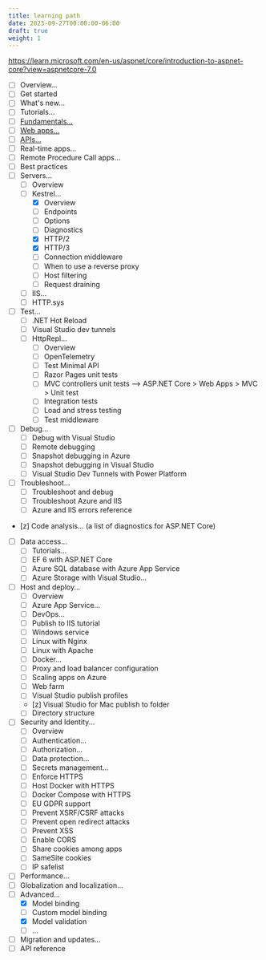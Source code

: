```yaml
---
title: learning path
date: 2023-09-27T00:00:00-06:00
draft: true
weight: 1
---
```


https://learn.microsoft.com/en-us/aspnet/core/introduction-to-aspnet-core?view=aspnetcore-7.0

- [ ] Overview...
- [ ] Get started
- [ ] What's new...
- [ ] Tutorials... 
- [ ] [Fundamentals...](./fundamentals/learning-path)
- [ ] [Web apps...](./web-apps/learning-path)
- [ ] [APIs...](./api/learning-path)
- [ ] Real-time apps...
- [ ] Remote Procedure Call apps...
- [ ] Best practices
- [ ] Servers...
  - [ ] Overview
  - [ ] Kestrel...
    - [x] Overview
    - [ ] Endpoints
    - [ ] Options
    - [ ] Diagnostics
    - [x] HTTP/2
    - [x] HTTP/3
    - [ ] Connection middleware
    - [ ] When to use a reverse proxy
    - [ ] Host filtering
    - [ ] Request draining
  - [ ] IIS...
  - [ ] HTTP.sys
- [ ] Test...
  - [ ] .NET Hot Reload
  - [ ] Visual Studio dev tunnels
  - [ ] HttpRepl...
    - [ ] Overview
    - [ ] OpenTelemetry
    - [ ] Test Minimal API
    - [ ] Razor Pages unit tests
    - [ ] MVC controllers unit tests --> ASP.NET Core > Web Apps > MVC > Unit test
    - [ ] Integration tests
    - [ ] Load and stress testing
    - [ ] Test middleware
- [ ] Debug...
  - [ ] Debug with Visual Studio
  - [ ] Remote debugging
  - [ ] Snapshot debugging in Azure
  - [ ] Snapshot debugging in Visual Studio
  - [ ] Visual Studio Dev Tunnels with Power Platform
- [ ] Troubleshoot...
  - [ ] Troubleshoot and debug
  - [ ] Troubleshoot Azure and IIS
  - [ ] Azure and IIS errors reference
- [z] Code analysis... (a list of diagnostics for ASP.NET Core)
- [ ] Data access...
  - [ ] Tutorials...
  - [ ] EF 6 with ASP.NET Core
  - [ ] Azure SQL database with Azure App Service
  - [ ] Azure Storage with Visual Studio...
- [ ] Host and deploy...
  - [ ] Overview
  - [ ] Azure App Service...
  - [ ] DevOps...
  - [ ] Publish to IIS tutorial
  - [ ] Windows service
  - [ ] Linux with Nginx
  - [ ] Linux with Apache
  - [ ] Docker...
  - [ ] Proxy and load balancer configuration
  - [ ] Scaling apps on Azure
  - [ ] Web farm
  - [ ] Visual Studio publish profiles
  - [z] Visual Studio for Mac publish to folder
  - [ ] Directory structure
- [ ] Security and Identity...
  - [ ] Overview
  - [ ] Authentication...
  - [ ] Authorization...
  - [ ] Data protection...
  - [ ] Secrets management...
  - [ ] Enforce HTTPS
  - [ ] Host Docker with HTTPS
  - [ ] Docker Compose with HTTPS
  - [ ] EU GDPR support
  - [ ] Prevent XSRF/CSRF attacks
  - [ ] Prevent open redirect attacks
  - [ ] Prevent XSS
  - [ ] Enable CORS
  - [ ] Share cookies among apps
  - [ ] SameSite cookies
  - [ ] IP safelist
- [ ] Performance...
- [ ] Globalization and localization...
- [ ] Advanced...
  - [x] Model binding
  - [ ] Custom model binding
  - [x] Model validation
  - [ ] ...
- [ ] Migration and updates...
- [ ] API reference